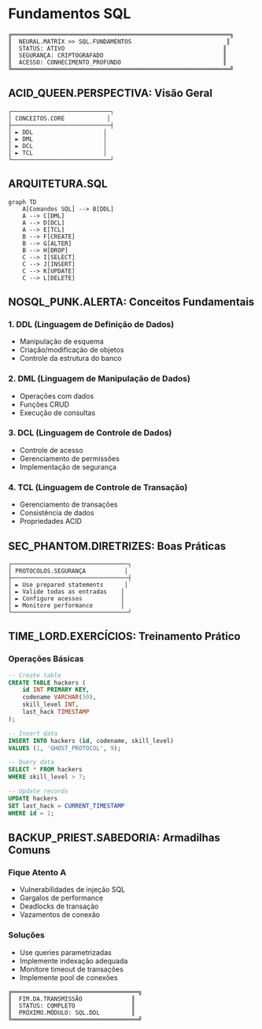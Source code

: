 # Fundamentos SQL

```ascii
╔══════════════════════════════════════════════════════════════╗
║  NEURAL.MATRIX >> SQL.FUNDAMENTOS                           ║
║  STATUS: ATIVO                                             ║
║  SEGURANÇA: CRIPTOGRAFADO                                  ║
║  ACESSO: CONHECIMENTO_PROFUNDO                             ║
╚══════════════════════════════════════════════════════════════╝
```

## ACID_QUEEN.PERSPECTIVA: Visão Geral

```ascii
┌────────────────────────────┐
│ CONCEITOS.CORE            │
├────────────────────────────┤
│ ► DDL                    │
│ ► DML                    │
│ ► DCL                    │
│ ► TCL                    │
└────────────────────────────┘
```

## ARQUITETURA.SQL

```mermaid
graph TD
    A[Comandos SQL] --> B[DDL]
    A --> C[DML]
    A --> D[DCL]
    A --> E[TCL]
    B --> F[CREATE]
    B --> G[ALTER]
    B --> H[DROP]
    C --> I[SELECT]
    C --> J[INSERT]
    C --> K[UPDATE]
    C --> L[DELETE]
```

## NOSQL_PUNK.ALERTA: Conceitos Fundamentais

### 1. DDL (Linguagem de Definição de Dados)
- Manipulação de esquema
- Criação/modificação de objetos
- Controle da estrutura do banco

### 2. DML (Linguagem de Manipulação de Dados)
- Operações com dados
- Funções CRUD
- Execução de consultas

### 3. DCL (Linguagem de Controle de Dados)
- Controle de acesso
- Gerenciamento de permissões
- Implementação de segurança

### 4. TCL (Linguagem de Controle de Transação)
- Gerenciamento de transações
- Consistência de dados
- Propriedades ACID

## SEC_PHANTOM.DIRETRIZES: Boas Práticas

```ascii
┌─────────────────────────────────┐
│ PROTOCOLOS.SEGURANÇA           │
├─────────────────────────────────┤
│ ► Use prepared statements      │
│ ► Valide todas as entradas    │
│ ► Configure acessos           │
│ ► Monitore performance        │
└─────────────────────────────────┘
```

## TIME_LORD.EXERCÍCIOS: Treinamento Prático

### Operações Básicas
```sql
-- Create table
CREATE TABLE hackers (
    id INT PRIMARY KEY,
    codename VARCHAR(50),
    skill_level INT,
    last_hack TIMESTAMP
);

-- Insert data
INSERT INTO hackers (id, codename, skill_level)
VALUES (1, 'GHOST_PROTOCOL', 9);

-- Query data
SELECT * FROM hackers 
WHERE skill_level > 7;

-- Update records
UPDATE hackers 
SET last_hack = CURRENT_TIMESTAMP 
WHERE id = 1;
```

## BACKUP_PRIEST.SABEDORIA: Armadilhas Comuns

### Fique Atento A
- Vulnerabilidades de injeção SQL
- Gargalos de performance
- Deadlocks de transação
- Vazamentos de conexão

### Soluções
- Use queries parametrizadas
- Implemente indexação adequada
- Monitore timeout de transações
- Implemente pool de conexões

```ascii
╔════════════════════════════════════╗
║  FIM.DA.TRANSMISSÃO              ║
║  STATUS: COMPLETO                ║
║  PRÓXIMO.MÓDULO: SQL.DDL         ║
╚════════════════════════════════════╝
```